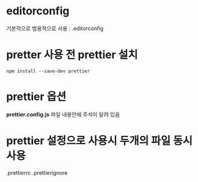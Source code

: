 # editorconfig
기본적으로 범용적으로 사용 : .editorconfig

# pretter 사용 전 prettier 설치
```shell
npm install --save-dev prettier
```

# prettier 옵션
**prettier.config.js** 파일 내용안에 주석이 달려 있음

# prettier 설정으로 사용시 두개의 파일 동시 사용
.prettierrc
.prettierignore
